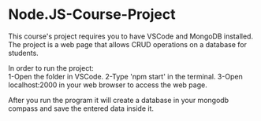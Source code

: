 # Node.JS-Course-Project
This course's project requires you to have VSCode and MongoDB installed.
The project is a web page that allows CRUD operations on a database for students.

In order to run the project:<br />
  1-Open the folder in VSCode.
  2-Type 'npm start' in the terminal.
  3-Open localhost:2000 in your web browser to access the web page.

After you run the program it will create a database in your mongodb compass and save the entered data inside it.

